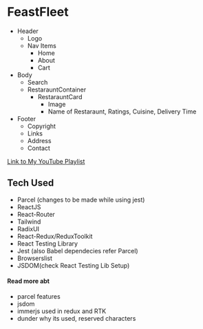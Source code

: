 # FeastFleet

 - Header
   - Logo
   - Nav Items
       - Home
       - About
       - Cart
 - Body
   - Search
   - RestarauntContainer
       - RestarauntCard
           - Image
           - Name of Restaraunt, Ratings, Cuisine, Delivery Time
 - Footer
   - Copyright
   - Links
   - Address
   - Contact

[Link to My YouTube Playlist](https://www.youtube.com/playlist?list=PLv0NDwUJQ2wSAUtqnJFDrLjq4kuqh2bRg)


   
## Tech Used
- Parcel (changes to be made while using jest)
- ReactJS
- React-Router
- Tailwind
- RadixUI
- React-Redux/ReduxToolkit
- React Testing Library
- Jest (also Babel dependecies refer Parcel)
- Browserslist
- JSDOM(check React Testing Lib Setup)


#### Read more abt
- parcel features
- jsdom
- immerjs used in redux and RTK
- dunder why its used, reserved characters
